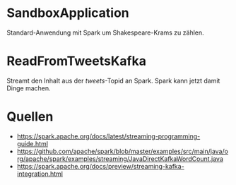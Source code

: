 # SandboxApplication
Standard-Anwendung mit Spark um Shakespeare-Krams zu zählen.

# ReadFromTweetsKafka
Streamt den Inhalt aus der _tweets_-Topid an Spark. Spark kann jetzt
damit Dinge machen.

# Quellen

* https://spark.apache.org/docs/latest/streaming-programming-guide.html
* https://github.com/apache/spark/blob/master/examples/src/main/java/org/apache/spark/examples/streaming/JavaDirectKafkaWordCount.java
* https://spark.apache.org/docs/preview/streaming-kafka-integration.html
